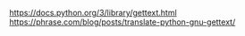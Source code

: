 https://docs.python.org/3/library/gettext.html
https://phrase.com/blog/posts/translate-python-gnu-gettext/
